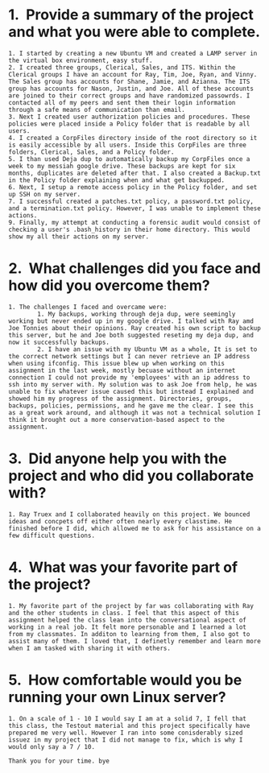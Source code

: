 # 1.  Provide a summary of the project and what you were able to complete.
	1. I started by creating a new Ubuntu VM and created a LAMP server in the virtual box environment, easy stuff. 
	2. I created three groups, Clerical, Sales, and ITS. Within the Clerical groups I have an account for Ray, Tim, Joe, Ryan, and Vinny. The Sales group has accounts for Shane, Jamie, and Azianna. The ITS group has accounts for Nason, Justin, and Joe. All of these accounts are joined to their correct groups and have randomized passowrds. I contacted all of my peers and sent them their login information through a safe means of communication than email.
	3. Next I created user authorization policies and procedures. These policies were placed inside a Policy folder that is readable by all users.
	4. I created a CorpFiles directory inside of the root directory so it is easily accessible by all users. Inside this CorpFiles are three folders, Clerical, Sales, and a Policy folder.  
	5. I than used Deja dup to automatically backup my CorpFiles once a week to my messiah google drive. These backups are kept for six months, duplicates are deleted after that. I also created a Backup.txt in the Policy folder explaining when and what get backupped.
	6. Next, I setup a remote access policy in the Policy folder, and set up SSH on my server.
	7. I successful created a patches.txt policy, a password.txt policy, and a termination.txt policy. However, I was unable to implement these actions.
	9. Finally, my attempt at conducting a forensic audit would consist of checking a user's .bash_history in their home directory. This would show my all their actions on my server.

# 2.  What challenges did you face and how did you overcome them?
	1. The challenges I faced and overcame were:
			1. My backups, working through deja dup, were seemingly working but never ended up in my google drive. I talked with Ray amd Joe Tonnies about their opinions. Ray created his own script to backup this server, but he and Joe both suggested reseting my deja dup, and now it successfully backups.
			2. I have an issue with my Ubuntu VM as a whole, It is set to the correct network settings but I can never retrieve an IP address when using ifconfig. This issue blew up when working on this assignment in the last week, mostly becuase without an internet connection I could not provide my 'employees' with an ip address to ssh into my server with. My solution was to ask Joe from help, he was unable to fix whatever issue caused this but instead I explained and showed him my progress of the assignment. Directories, groups, backups, policies, permissions, and he gave me the clear. I see this as a great work around, and although it was not a technical solution I think it brought out a more conservation-based aspect to the assignment. 

# 3.  Did anyone help you with the project and who did you collaborate with?
	1. Ray Truex and I collaborated heavily on this project. We bounced ideas and concpets off either often nearly every classtime. He finished before I did, which allowed me to ask for his assistance on a few difficult questions.

# 4.  What was your favorite part of the project?
	1. My favorite part of the project by far was collaborating with Ray and the other students in class. I feel that this aspect of this assignment helped the class lean into the conversational aspect of working in a real job. It felt more personable and I learned a lot from my classmates. In additon to learning from them, I also got to assist many of them. I loved that, I definetly remember and learn more when I am tasked with sharing it with others.

# 5.  How comfortable would you be running your own Linux server?
	1. On a scale of 1 - 10 I would say I am at a solid 7, I fell that this class, the Testout material and this project specifically have prepared me very well. However I ran into some conisderably sized issuez in my project that I did not manage to fix, which is why I would only say a 7 / 10.
	
	Thank you for your time. bye